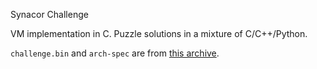 Synacor Challenge

VM implementation in C. Puzzle solutions in a mixture of C/C++/Python.

`challenge.bin` and `arch-spec` are from
[this archive](https://github.com/Aneurysm9/vm_challenge).
